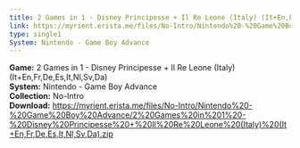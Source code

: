 ```yaml
---
title: 2 Games in 1 - Disney Principesse + Il Re Leone (Italy) (It+En,Fr,De,Es,It,Nl,Sv,Da)
link: https://myrient.erista.me/files/No-Intro/Nintendo%20-%20Game%20Boy%20Advance/2%20Games%20in%201%20-%20Disney%20Principesse%20+%20Il%20Re%20Leone%20(Italy)%20(It+En,Fr,De,Es,It,Nl,Sv,Da).zip
type: single1
System: Nintendo - Game Boy Advance
---
```

<b>Game:</b> 2 Games in 1 - Disney Principesse + Il Re Leone (Italy) (It+En,Fr,De,Es,It,Nl,Sv,Da)<br>
<b>System:</b> Nintendo - Game Boy Advance<br>
<b>Collection:</b> No-Intro<br>
<b>Download:</b> https://myrient.erista.me/files/No-Intro/Nintendo%20-%20Game%20Boy%20Advance/2%20Games%20in%201%20-%20Disney%20Principesse%20+%20Il%20Re%20Leone%20(Italy)%20(It+En,Fr,De,Es,It,Nl,Sv,Da).zip